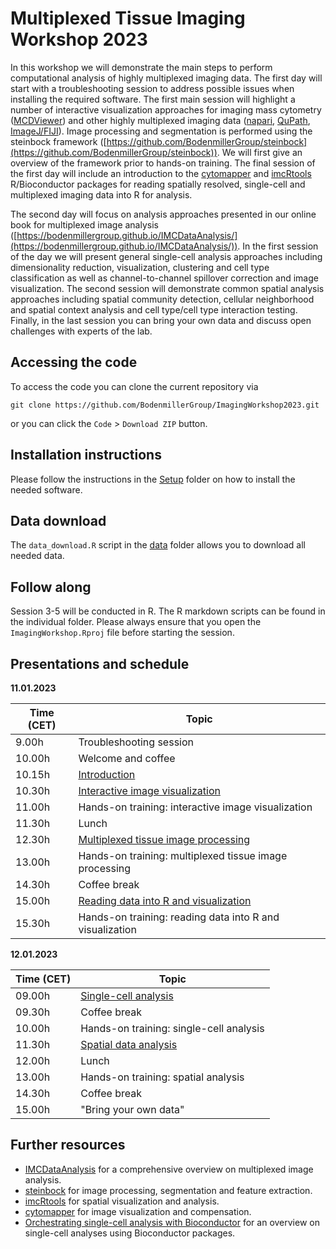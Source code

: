 # Multiplexed Tissue Imaging Workshop 2023

In this workshop we will demonstrate the main steps to perform computational analysis of highly multiplexed imaging data. 
The first day will start with a troubleshooting session to address possible issues when installing the required software. 
The first main session will highlight a number of interactive visualization approaches for imaging mass cytometry ([MCDViewer](https://www.standardbio.com/products-services/software)) and other highly multiplexed imaging data ([napari](https://napari.org/stable/), [QuPath](https://qupath.github.io/), [ImageJ/FIJI](https://imagej.net/software/fiji/)). 
Image processing and segmentation is performed using the steinbock framework ([https://github.com/BodenmillerGroup/steinbock](https://github.com/BodenmillerGroup/steinbock)). We will first give an overview of the framework prior to hands-on training. The final session of the first day will include an introduction to the [cytomapper](https://www.bioconductor.org/packages/release/bioc/html/cytomapper.html) and [imcRtools](https://bioconductor.org/packages/release/bioc/html/imcRtools.html) R/Bioconductor packages for reading spatially resolved, single-cell and multiplexed imaging data into R for analysis.

The second day will focus on analysis approaches presented in our online book for multiplexed image analysis ([https://bodenmillergroup.github.io/IMCDataAnalysis/](https://bodenmillergroup.github.io/IMCDataAnalysis/)). In the first session of the day we will present general single-cell analysis approaches including dimensionality reduction, visualization, clustering and cell type classification as well as channel-to-channel spillover correction and image visualization. The second session will demonstrate common spatial analysis approaches including spatial community detection, cellular neighborhood and spatial context analysis and cell type/cell type interaction testing. Finally, in the last session you can bring your own data and discuss open challenges with experts of the lab.

## Accessing the code

To access the code you can clone the current repository via

```
git clone https://github.com/BodenmillerGroup/ImagingWorkshop2023.git
```

or you can click the `Code` > `Download ZIP` button.

## Installation instructions

Please follow the instructions in the [Setup](Setup) folder on how to install the needed software.

## Data download

The `data_download.R` script in the [data](data) folder allows you to download all needed data.

## Follow along

Session 3-5 will be conducted in R. The R markdown scripts can be found in the individual folder. Please always ensure that you open the `ImagingWorkshop.Rproj` file before starting the session.

## Presentations and schedule

**11.01.2023**

| Time (CET)  | Topic                                                               |
| ----------- | ------------------------------------------------------------------- |
| 9.00h | Troubleshooting session |
| 10.00h | Welcome and coffee |
| 10.15h      | [Introduction](https://docs.google.com/presentation/d/1Jh4HZgL5eJyAF5Tx8C0KY7QS9pHkLyhzQ-g6uhtLMfQ/edit?usp=sharing) |
| 10.30h      | [Interactive image visualization](https://docs.google.com/presentation/d/1IUnl2lz3iU_D_0grOAbYyBeVrPQDU1dI-RHlX0dt4ko/edit?usp=sharing)                           |
| 11.00h      | Hands-on training: interactive image visualization                           |
| 11.30h      | Lunch                        |
| 12.30h      | [Multiplexed tissue image processing](https://docs.google.com/presentation/d/1465DGNcyM7nz7ffH-EQ1SVO0oSQm0kZcrkKjeauY-9M/edit?usp=sharing) |
| 13.00h      | Hands-on training: multiplexed tissue image processing         |
| 14.30h      | Coffee break   |
| 15.00h      | [Reading data into R and visualization](https://docs.google.com/presentation/d/1pOqtJfOQym8Hp6DbMGkZTGivP00zjiIXQ6Dw5mRQpuY/edit?usp=sharing) |
| 15.30h      | Hands-on training: reading data into R and visualization    |

**12.01.2023**

| Time (CET)  | Topic                                                               | 
| ----------- | ------------------------------------------------------------------- |
| 09.00h      | [Single-cell analysis](https://docs.google.com/presentation/d/1UnOzH7UWbO6hLywwIs5MoaCE75HxDglU9JBIAY4_a60/edit?usp=sharing)                                                             |
| 09.30h      | Coffee break          |
| 10.00h      | Hands-on training: single-cell analysis                                                       |
| 11.30h      | [Spatial data analysis](https://docs.google.com/presentation/d/1yqW_nMeW5ceQYBDCRTSssPRjaIhz7ghasD0yPd3w9pI/edit?usp=sharing)                         |
| 12.00h      | Lunch                                                    |
| 13.00h      | Hands-on training: spatial analysis                                                     |
| 14.30h      | Coffee break                                                     |
| 15.00h      | "Bring your own data"                                                     |

## Further resources

* [IMCDataAnalysis](https://bodenmillergroup.github.io/IMCDataAnalysis/) for a comprehensive overview on multiplexed image analysis.
* [steinbock](https://bodenmillergroup.github.io/steinbock/latest/) for image processing, segmentation and feature extraction.
* [imcRtools](https://bioconductor.org/packages/release/bioc/html/imcRtools.html) for spatial visualization and analysis.
* [cytomapper](https://bioconductor.org/packages/release/bioc/html/cytomapper.html) for image visualization and compensation.
* [Orchestrating single-cell analysis with Bioconductor](https://bioconductor.org/books/3.16/OSCA/) for an overview on single-cell analyses using Bioconductor packages.

